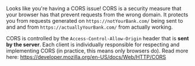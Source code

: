 Looks like you're having a CORS issue! CORS is a security measure that your browser has that prevent requests from the wrong domain.
It protects you from requests generated on `https://notYourBank.com/` being sent to and and from `https://actuallyYourBank.com/` from actually working.

CORS is controlled by the `Access-Control-Allow-Origin` header that is __sent by the server__. Each client is individually responsible for respecting and implementing CORS (in practice, this means only browsers do).
Read more here: https://developer.mozilla.org/en-US/docs/Web/HTTP/CORS